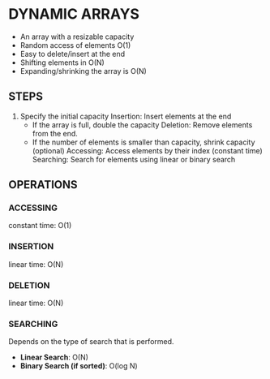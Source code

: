 # DYNAMIC ARRAYS

- An array with a resizable capacity
- Random access of elements O(1)
- Easy to delete/insert at the end
- Shifting elements in O(N)
- Expanding/shrinking the array is O(N)

## STEPS

1. Specify the initial capacity
Insertion: Insert elements at the end
    - If the array is full, double the capacity
Deletion: Remove elements from the end. 
    - If the number of elements is smaller than capacity, shrink capacity (optional)
Accessing: Access elements by their index (constant time)
Searching: Search for elements using linear or binary search

## OPERATIONS
### ACCESSING
constant time: O(1)

### INSERTION
linear time: O(N)

### DELETION
linear time: O(N)

### SEARCHING
Depends on the type of search that is performed.
- **Linear Search**: O(N)
- **Binary Search (if sorted)**: O(log N)